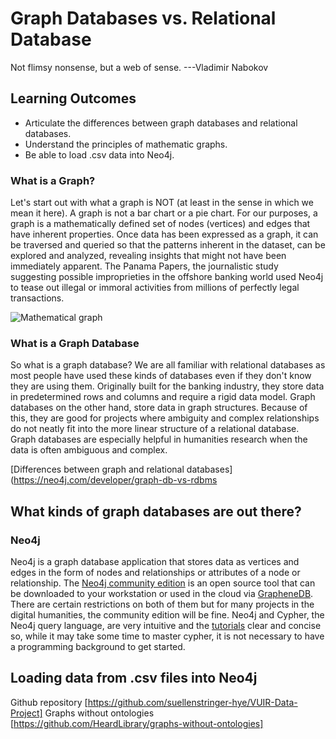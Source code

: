 # Graph Databases vs. Relational Database
Not flimsy nonsense, but a web of sense.
---Vladimir Nabokov

## Learning Outcomes

* Articulate the differences between graph databases and relational databases.
* Understand the principles of mathematic graphs.
* Be able to load .csv data into Neo4j.

### What is a Graph?

Let's start out with what a graph is NOT (at least in the sense in which we mean it here). A graph is not a bar chart or a pie chart. For our purposes, a graph is a mathematically defined set of nodes (vertices) and edges that have inherent properties. Once data has been expressed as a graph, it can be traversed and queried so that the patterns inherent in the dataset, can be explored and analyzed, revealing insights that might not have been immediately apparent. The Panama Papers, the journalistic study suggesting possible improprieties in the offshore banking world used Neo4j to tease out illegal or immoral activities from millions of perfectly legal transactions.

![Mathematical graph](http://www.tutorialspoint.com/neo4j/images/neo4j_nodes_and_relationship.jpg)


### What is a Graph Database
So what is a graph database? We are all familiar with relational databases as most people have used these kinds of databases even if they don't know they are using them. Originally built for the banking industry, they store data in predetermined rows and columns and require a rigid data model. Graph databases on the other hand, store data in graph structures. Because of this, they are good for projects where ambiguity and complex relationships do  not neatly fit into the more linear structure of a relational database.  Graph databases are especially helpful in humanities research when the data is often ambiguous and complex.

[Differences between graph and relational databases](https://neo4j.com/developer/graph-db-vs-rdbms

## What kinds of graph databases are out there?  

### Neo4j
Neo4j is a graph database application that stores data as vertices and edges in the form of nodes and relationships or attributes of a node or relationship.  The [Neo4j community edition](https://neo4j.com/download/) is an open source tool that can be downloaded to your workstation or used in the cloud via [GrapheneDB](http://www.graphenedb.com/). There are certain restrictions on both of them but for many projects in the digital humanities, the community edition will be fine. Neo4j and Cypher, the Neo4j query language, are very intuitive and the [tutorials](https://neo4j.com/developer/get-started/) clear and concise so, while it may take some time to master cypher, it is not necessary to have a programming background to get started.  

## Loading data from .csv files into Neo4j

Github repository [https://github.com/suellenstringer-hye/VUIR-Data-Project] 
Graphs without ontologies [https://github.com/HeardLibrary/graphs-without-ontologies]
